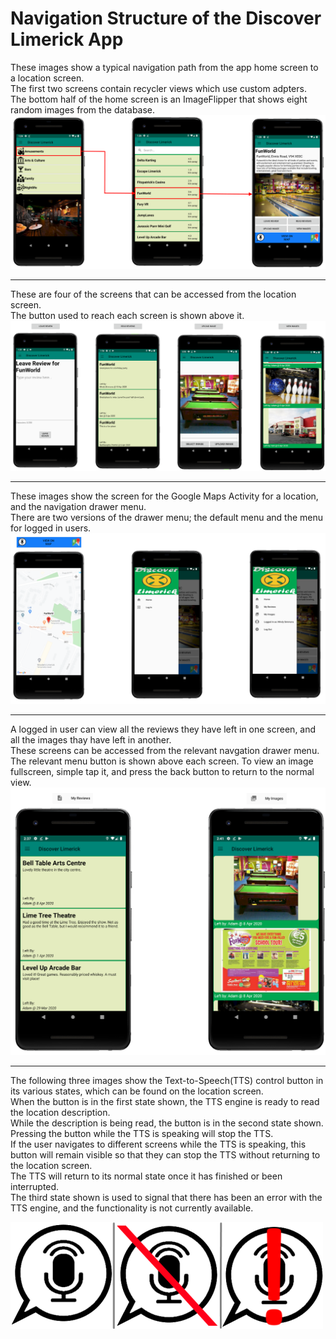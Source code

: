 # Navigation Structure of the Discover Limerick App
These images show a typical navigation path from the app home screen to a location screen.<br>
The first two screens contain recycler views which use custom adpters.<br>
The bottom half of the home screen is an ImageFlipper that shows eight random images from the database.
![Navigation to Location Screen](img/nav_1.png)

---

These are four of the screens that can be accessed from the location screen.<br>
The button used to reach each screen is shown above it.
![User Upload/Viewing Screens](img/nav_2.png)

---

These images show the screen for the Google Maps Activity for a location, and the navigation drawer menu.<br>
There are two versions of the drawer menu; the default menu and the menu for logged in users.
![Map Screen/Navigation Drawer](img/nav_3.png)

---

A logged in user can view all the reviews they have left in one screen, and all the images thay have left in another.<br>
These screens can be accessed from the relevant navgation drawer menu.<br>
The relevant menu button is shown above each screen.
To view an image fullscreen, simple tap it, and press the back button to return to the normal view.
![Users Collection of Reviews/Images](img/nav_4.png)

---

The following three images show the Text-to-Speech(TTS) control button in its various states, which can be found on the location screen.<br>
When the button is in the first state shown, the TTS engine is ready to read the location description.<br>
While the description is being read, the button is in the second state shown.<br>
Pressing the button while the TTS is speaking will stop the TTS.<br>
If the user navigates to different screens while the TTS is speaking, this button will remain visible so that they can stop the TTS without returning to the location screen.<br>
The TTS will return to its normal state once it has finished or been interrupted.<br>
The third state shown is used to signal that there has been an error with the TTS engine, and the functionality is not currently available.

![TTS Control Button](img/tts.png)
